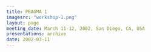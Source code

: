 ```yaml
---
title: PRAGMA 1 
imagesrc: "workshop-1.png"
layout: page
meeting_date: March 11-12, 2002, San Diego, CA, USA
presentations: archive
date: 2002-03-11
---
```


